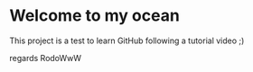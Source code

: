 # Welcome to my ocean


This project is a test to learn GitHub following a tutorial video
;)


regards
RodoWwW
